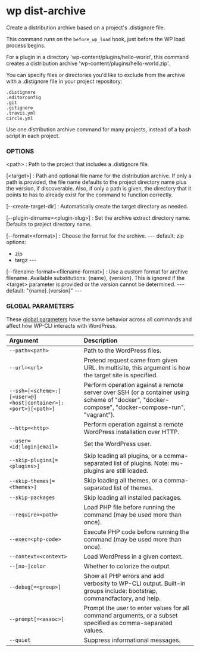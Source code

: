 # wp dist-archive

Create a distribution archive based on a project's .distignore file.

This command runs on the `before_wp_load` hook, just before the WP load process begins.

For a plugin in a directory 'wp-content/plugins/hello-world', this command creates a distribution archive 'wp-content/plugins/hello-world.zip'.

You can specify files or directories you'd like to exclude from the archive with a .distignore file in your project repository:

```
.distignore
.editorconfig
.git
.gitignore
.travis.yml
circle.yml
```

Use one distribution archive command for many projects, instead of a bash script in each project.

### OPTIONS

&lt;path&gt;
: Path to the project that includes a .distignore file.

[&lt;target&gt;]
: Path and optional file name for the distribution archive. If only a path is provided, the file name defaults to the project directory name plus the version, if discoverable. Also, if only a path is given, the directory that it points to has to already exist for the command to function correctly.

[\--create-target-dir]
: Automatically create the target directory as needed.

[\--plugin-dirname=&lt;plugin-slug&gt;]
: Set the archive extract directory name. Defaults to project directory name.

[\--format=&lt;format&gt;]
: Choose the format for the archive.
\---
default: zip
options:
  - zip
  - targz
\---

[\--filename-format=&lt;filename-format&gt;]
: Use a custom format for archive filename. Available substitutions: {name}, {version}. This is ignored if the &lt;target&gt; parameter is provided or the version cannot be determined.
\---
default: "{name}.{version}"
\---

### GLOBAL PARAMETERS

These [global parameters](https://make.wordpress.org/cli/handbook/config/) have the same behavior across all commands and affect how WP-CLI interacts with WordPress.

| **Argument**    | **Description**              |
|:----------------|:-----------------------------|
| `--path=<path>` | Path to the WordPress files. |
| `--url=<url>` | Pretend request came from given URL. In multisite, this argument is how the target site is specified. |
| `--ssh=[<scheme>:][<user>@]<host\|container>[:<port>][<path>]` | Perform operation against a remote server over SSH (or a container using scheme of "docker", "docker-compose", "docker-compose-run", "vagrant"). |
| `--http=<http>` | Perform operation against a remote WordPress installation over HTTP. |
| `--user=<id\|login\|email>` | Set the WordPress user. |
| `--skip-plugins[=<plugins>]` | Skip loading all plugins, or a comma-separated list of plugins. Note: mu-plugins are still loaded. |
| `--skip-themes[=<themes>]` | Skip loading all themes, or a comma-separated list of themes. |
| `--skip-packages` | Skip loading all installed packages. |
| `--require=<path>` | Load PHP file before running the command (may be used more than once). |
| `--exec=<php-code>` | Execute PHP code before running the command (may be used more than once). |
| `--context=<context>` | Load WordPress in a given context. |
| `--[no-]color` | Whether to colorize the output. |
| `--debug[=<group>]` | Show all PHP errors and add verbosity to WP-CLI output. Built-in groups include: bootstrap, commandfactory, and help. |
| `--prompt[=<assoc>]` | Prompt the user to enter values for all command arguments, or a subset specified as comma-separated values. |
| `--quiet` | Suppress informational messages. |
